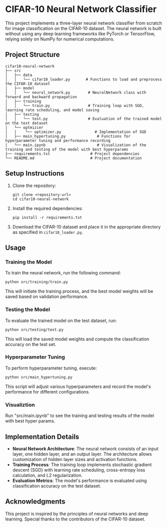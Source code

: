 # CIFAR-10 Neural Network Classifier

This project implements a three-layer neural network classifier from scratch for image classification on the CIFAR-10 dataset. The neural network is built without using any deep learning frameworks like PyTorch or TensorFlow, relying solely on NumPy for numerical computations.

## Project Structure

```
cifar10-neural-network
├── src
│   ├── data
│   │   └── cifar10_loader.py       # Functions to load and preprocess the CIFAR-10 dataset
│   ├── model
│   │   └── neural_network.py        # NeuralNetwork class with forward and backward propagation
│   ├── training
│   │   └── train.py                 # Training loop with SGD, learning rate scheduling, and model saving
│   ├── testing
│   │   └── test.py                  # Evaluation of the trained model on the test dataset
│   └── optmizier
│   |    └── optimizer.py               # Implementation of SGD
|   ├── main_hypertuning.py              # Functions for hyperparameter tuning and performance recording
|   └── main.ipynb                       # Visualization of the training and testing of the model with best hyperparams 
├── requirements.txt                  # Project dependencies
└── README.md                         # Project documentation
```

## Setup Instructions

1. Clone the repository:
   ```
   git clone <repository-url>
   cd cifar10-neural-network
   ```

2. Install the required dependencies:
   ```
   pip install -r requirements.txt
   ```

3. Download the CIFAR-10 dataset and place it in the appropriate directory as specified in `cifar10_loader.py`.

## Usage

### Training the Model

To train the neural network, run the following command:
```
python src/training/train.py
```
This will initiate the training process, and the best model weights will be saved based on validation performance.

### Testing the Model

To evaluate the trained model on the test dataset, run:
```
python src/testing/test.py
```
This will load the saved model weights and compute the classification accuracy on the test set.

### Hyperparameter Tuning

To perform hyperparameter tuning, execute:
```
python src/main_hypertuning.py
```
This script will adjust various hyperparameters and record the model's performance for different configurations.


### Visualiztion

Run "src/main.ipynb" to see the training and testing results of the model with best hyper params.
## Implementation Details

- **Neural Network Architecture**: The neural network consists of an input layer, one hidden layer, and an output layer. The architecture allows customization of hidden layer sizes and activation functions.
- **Training Process**: The training loop implements stochastic gradient descent (SGD) with learning rate scheduling, cross-entropy loss calculation, and L2 regularization.
- **Evaluation Metrics**: The model's performance is evaluated using classification accuracy on the test dataset.

## Acknowledgments

This project is inspired by the principles of neural networks and deep learning. Special thanks to the contributors of the CIFAR-10 dataset.

